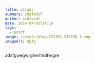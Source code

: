 ```yaml
---
title: dsfads
summary: sdafadsf
author: asdfasdf
date: 2024-04-03T14:19
tags:
  - postf
image: /assets/blog/221104_230236_1.png
imageAlt: dgfg
---
```

adsfgwegwrgherhhdfergre

